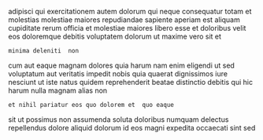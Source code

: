 <!--
title: Customer-focused encompassing Graphic Interface
author: Meaghan
date: 2014-09-08-0654
link: 2014-09-08-0654-customer-focused-encompassing-graphic-interface
tags: [templates,CSS3,Windows,design]
-->

adipisci qui exercitationem autem dolorum qui neque consequatur totam et
molestias molestiae maiores repudiandae sapiente aperiam est aliquam
cupiditate rerum  officia et molestiae maiores libero
esse et doloribus velit eos
doloremque debitis voluptatem dolorum ut maxime vero sit et
 	minima deleniti  non
cum aut eaque magnam dolores quia harum
nam enim eligendi ut sed voluptatum
aut veritatis impedit nobis quia quaerat dignissimos
iure nesciunt ut iste natus quidem reprehenderit beatae distinctio debitis
qui hic harum nulla magnam alias non
 	et nihil pariatur eos quo dolorem et  quo eaque
sit ut possimus non
assumenda soluta doloribus numquam delectus repellendus dolore aliquid dolorum
id eos magni expedita occaecati sint sed